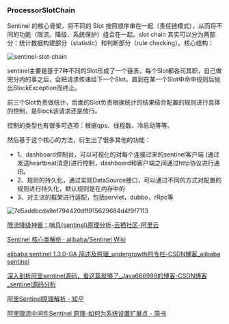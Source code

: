 ### ProcessorSlotChain

Sentinel 的核心骨架，将不同的 Slot 按照顺序串在一起（责任链模式），从而将不同的功能（限流、降级、系统保护）组合在一起。slot chain 其实可以分为两部分：统计数据构建部分（statistic）和判断部分（rule checking）。核心结构：

![sentinel-slot-chain](https://raw.githubusercontent.com/sentinel-group/sentinel-website/master/docs/zh-cn/img/sentinel-slot-chain-architecture.png)



sentinel主要是基于7种不同的Slot形成了一个链表，每个Slot都各司其职，自己做完分内的事之后，会把请求传递给下一个Slot，直到在某一个Slot中命中规则后抛出BlockException而终止。

前三个Slot负责做统计，后面的Slot负责根据统计的结果结合配置的规则进行具体的控制，是Block该请求还是放行。

控制的类型也有很多可选项：根据qps、线程数、冷启动等等。

然后基于这个核心的方法，衍生出了很多其他的功能：

- 1、dashboard控制台，可以可视化的对每个连接过来的sentinel客户端 (通过发送heartbeat消息)进行控制，dashboard和客户端之间通过http协议进行通讯。
- 2、规则的持久化，通过实现DataSource接口，可以通过不同的方式对配置的规则进行持久化，默认规则是在内存中的
- 3、对主流的框架进行适配，包括servlet，dubbo，rRpc等

![7d5addbcda9ef794420dff915629684d4f9f7113](https://yqfile.alicdn.com/7d5addbcda9ef794420dff915629684d4f9f7113.png)

[限流降级神器：哨兵\(sentinel\)原理分析\-云栖社区\-阿里云](https://yq.aliyun.com/articles/652782)

[Sentinel 核心类解析 · alibaba/Sentinel Wiki](https://github.com/alibaba/Sentinel/wiki/Sentinel-%E6%A0%B8%E5%BF%83%E7%B1%BB%E8%A7%A3%E6%9E%90)

[alibaba sentinel 1\.3\.0\-GA 简述及原理\_undergrowth的专栏\-CSDN博客\_alibaba sentinel](https://blog.csdn.net/undergrowth/article/details/84637664)

[深入剖析阿里sentinel源码，看这篇就够了\_Java666999的博客\-CSDN博客\_sentinel源码分析](https://blog.csdn.net/Java666999/article/details/98996845)

[阿里Sentinel原理解析 \- 知乎](https://zhuanlan.zhihu.com/p/64786381)

[阿里限流中间件Sentinel 原理\-如何为系统设置扩展点 \- 简书](https://www.jianshu.com/p/ab93c01ff812)

